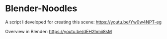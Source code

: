 # Blender-Noodles

A script I developed for creating this scene:
https://youtu.be/Yw0w4NPT-eg

Overview in Blender:
https://youtu.be/dEH2hmii8sM
